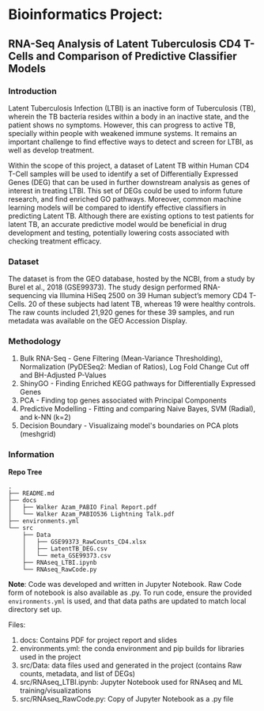 # Bioinformatics Project: 
## RNA-Seq Analysis of Latent Tuberculosis CD4 T-Cells and Comparison of Predictive Classifier Models

### Introduction

Latent Tuberculosis Infection (LTBI) is an inactive form of Tuberculosis (TB), wherein the TB bacteria resides within a body in an inactive state, and the patient shows no symptoms. However, this can progress to active TB, specially within people with weakened immune systems. It remains an important challenge to find effective ways to detect and screen for LTBI, as well as develop treatment. 
 
Within the scope of this project, a dataset of Latent TB within Human CD4 T-Cell samples will be used to identify a set of Differentially Expressed Genes (DEG) that can be used in further downstream analysis as genes of interest in treating LTBI. This set of DEGs could be used to inform future research, and find enriched GO pathways. 
Moreover, common machine learning models will be compared to identify effective classifiers in predicting Latent TB. Although there are existing options to test patients for latent TB, an accurate predictive model would be beneficial in drug development and testing, potentially lowering costs associated with checking treatment efficacy.

### Dataset

The dataset is from the GEO database, hosted by the NCBI, from a study by Burel et al., 2018 (GSE99373). The study design performed RNA-sequencing via Illumina HiSeq 2500 on 39 Human subject’s memory CD4 T-Cells. 20 of these subjects had latent TB, whereas 19 were healthy controls. The raw counts included 21,920 genes for these 39 samples, and run metadata was available on the GEO Accession Display.

### Methodology

1. Bulk RNA-Seq - Gene Filtering (Mean-Variance Thresholding), Normalization (PyDESeq2: Median of Ratios), Log Fold Change Cut off and BH-Adjusted P-Values
2. ShinyGO - Finding Enriched KEGG pathways for Differentially Expressed Genes
3. PCA - Finding top genes associated with Principal Components
4. Predictive Modelling - Fitting and comparing Naive Bayes, SVM (Radial), and k-NN (k=2)
5. Decision Boundary - Visualizaing model's boundaries on PCA plots (meshgrid)

### Information

**Repo Tree**
```
.
├── README.md
├── docs
│   ├── Walker Azam_PABIO Final Report.pdf
│   └── Walker Azam_PABIO536 Lightning Talk.pdf
├── environments.yml
└── src
    ├── Data
    │   ├── GSE99373_RawCounts_CD4.xlsx
    │   ├── LatentTB_DEG.csv
    │   └── meta_GSE99373.csv
    ├── RNAseq_LTBI.ipynb
    └── RNAseq_RawCode.py
```
**Note**: Code was developed and written in Jupyter Notebook. Raw Code form of notebook is also available as .py. To run code, ensure the provided `environments.yml` is used, and that data paths are updated to match local directory set up. 

Files:

1. docs: Contains PDF for project report and slides
2. environments.yml: the conda environment and pip builds for libraries used in the project
3. src/Data: data files used and generated in the project (contains Raw counts, metadata, and list of DEGs)
4. src/RNAseq_LTBI.ipynb: Jupyter Notebook used for RNAseq and ML training/visualizations
5. src/RNAseq_RawCode.py: Copy of Jupyter Notebook as a .py file
